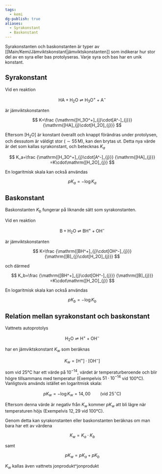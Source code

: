 ```yaml
---
tags:
  - kemi
dg-publish: true
aliases:
  - Syrakonstant
  - Baskonstant
---
```

Syrakonstanten och baskonstanten är typer av [[Main/Kemi/Jämviktskonstant\|jämviktskonstanten]] som indikerar hur stor del av en syra eller bas protolyseras. Varje syra och bas har en unik konstant.

## Syrakonstant

Vid en reaktion

$$
\mathrm{HA}+\mathrm{H_2O}\rightleftharpoons\mathrm{H_3O^+}+\mathrm{A^-}
$$

är jämviktskonstanten

$$
K=\frac
{\mathrm{[H_3O^+]_{j}\cdot[A^-]_{j}}}
{\mathrm{[HA]_{j}\cdot[H_2O]_{j}}}
$$

Eftersom $\mathrm{[H_2O]}$ är konstant överallt och knappt förändras under protolysen, och dessutom är väldigt stor ($\sim55\,\mathrm{M}$), kan den brytas ut. Detta nya värde är det som kallas syrakonstant, och betecknas $K_a$

$$
K_a=\frac
{\mathrm{[H_3O^+]_{j}\cdot[A^-]_{j}}}
{\mathrm{[HA]_{j}}}
=K\cdot\mathrm{[H_2O]_{j}}
$$

En logaritmisk skala kan också användas

$$
pK_a=-\log{K_a}
$$

## Baskonstant

Baskonstanten $K_b$ fungerar på liknande sätt som syrakonstanten.

Vid en reaktion

$$
\mathrm{B}+\mathrm{H_2O}\rightleftharpoons\mathrm{BH^+}+\mathrm{OH^-}
$$

är jämviktskonstanten

$$
K=\frac
{\mathrm{[BH^+]_{j}\cdot[OH^-]_{j}}}
{\mathrm{[B]_{j}\cdot[H_2O]_{j}}}
$$

och därmed

$$
K_b=\frac
{\mathrm{[BH^+]_{j}\cdot[OH^-]_{j}}}
{\mathrm{[B]_{j}}}
=K\cdot\mathrm{[H_2O]_{j}}
$$

En logaritmisk skala kan också användas

$$
pK_b=-\log{K_b}
$$

## Relation mellan syrakonstant och baskonstant

Vattnets autoprotolys

$$
\mathrm{H_2O}\rightleftharpoons\mathrm{H^+}+\mathrm{OH^-}
$$

har en jämviktskonstant $K_w$ som beräknas

$$
K_w=\mathrm{[H^+]\cdot[OH^-]}
$$

som vid $25$°$\mathrm{C}$ har ett värde på $10^{-14}$, värdet är temperaturberoende och blir högre tillsammans med temperatur (Exempelvis $51\cdot 10^{-14}$ vid $100$°$\mathrm{C}$). Vanligtsvis används istället en logaritmisk skala:

$$
pK_w=-\log{K_w}=14{,}00\qquad(\mathrm{vid\ 25^\circ{}C})
$$

Eftersom denna värde är negativ från $K_w$ kommer $pK_w$ att bli lägre när temperaturen höjs (Exempelvis $12{,}29$ vid $100$°$\mathrm{C}$).

Genom detta kan syrakonstanten eller baskonstanten beräknas om man bara har ett av värdena

$$
K_w=K_a\cdot K_b
$$

samt

$$
pK_w=pK_a+pK_b
$$

$K_w$ kallas även vattnets jonprodukt^jonprodukt